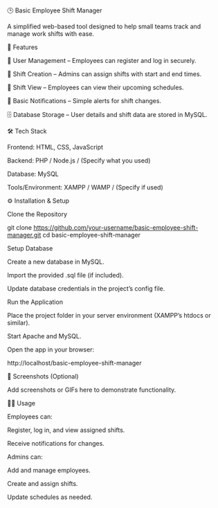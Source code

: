 🕒 Basic Employee Shift Manager

A simplified web-based tool designed to help small teams track and manage work shifts with ease.

🚀 Features

👥 User Management – Employees can register and log in securely.

📅 Shift Creation – Admins can assign shifts with start and end times.

👀 Shift View – Employees can view their upcoming schedules.

🔔 Basic Notifications – Simple alerts for shift changes.

🗄 Database Storage – User details and shift data are stored in MySQL.

🛠️ Tech Stack

Frontend: HTML, CSS, JavaScript

Backend: PHP / Node.js / (Specify what you used)

Database: MySQL

Tools/Environment: XAMPP / WAMP / (Specify if used)

⚙️ Installation & Setup

Clone the Repository

git clone https://github.com/your-username/basic-employee-shift-manager.git
cd basic-employee-shift-manager


Setup Database

Create a new database in MySQL.

Import the provided .sql file (if included).

Update database credentials in the project’s config file.

Run the Application

Place the project folder in your server environment (XAMPP’s htdocs or similar).

Start Apache and MySQL.

Open the app in your browser:

http://localhost/basic-employee-shift-manager

📸 Screenshots (Optional)

Add screenshots or GIFs here to demonstrate functionality.

👩‍💻 Usage

Employees can:

Register, log in, and view assigned shifts.

Receive notifications for changes.

Admins can:

Add and manage employees.

Create and assign shifts.

Update schedules as needed.
